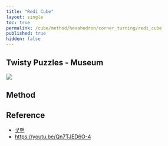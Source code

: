 ```yaml
---
title: "Redi Cube"
layout: single
toc: true
permalink: /cube/method/hexahedron/corner_turning/redi_cube
published: true
hidden: false
---
```


<head>
  <base target="_blank">
</head>



## Twisty Puzzles - Museum

<a href="https://twistypuzzles.com/app/museum/museum_showitem.php?pkey=1520">
  <img src="https://twistypuzzles.com/museum/large/01520-04.jpg">
</a>



## Method



## Reference

- [굿맨](https://youtu.be/KgofbCsVOOQ)
- <https://youtu.be/Qn7TJED6O-4>
